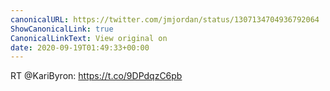 ```yaml
---
canonicalURL: https://twitter.com/jmjordan/status/1307134704936792064
ShowCanonicalLink: true
CanonicalLinkText: View original on
date: 2020-09-19T01:49:33+00:00
---
```

RT @KariByron: https://t.co/9DPdqzC6pb